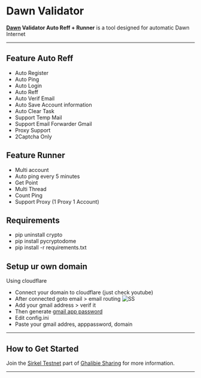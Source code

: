 # Dawn Validator

**[Dawn](https://www.dawninternet.com/) Validator Auto Reff + Runner** is a tool designed for automatic Dawn Internet

---

## Feature Auto Reff
- Auto Register
- Auto Ping
- Auto Login
- Auto Reff
- Auto Verif Email
- Auto Save Account information
- Auto Clear Task
- Support Temp Mail
- Support Email Forwarder Gmail 
- Proxy Support
- 2Captcha Only

## Feature Runner 
- Multi account
- Auto ping every 5 minutes
- Get Point
- Multi Thread
- Count Ping 
- Support Proxy (1 Proxy 1 Account) 


## Requirements
- pip uninstall crypto
- pip install pycryptodome
- pip install -r requirements.txt

## Setup ur own domain
Using cloudflare
- Connect your domain to cloudflare (just check youtube)
- After connected goto email > email routing
![SS](https://i.ibb.co.com/PNt6jJf/Cuplikan-layar-2025-01-06-114812.png) 
- Add your gmail address > verif it 
- Then generate [gmail app password](https://support.google.com/mail/answer/185833?hl=en) 
- Edit config.ini 
- Paste your gmail addres, apppassword, domain 

---

## How to Get Started  
Join the [Sirkel Testnet](https://t.me/sirkel_testnet) part of [Ghalibie Sharing](https://t.me/sirkel_testnet) for more information.  

---
